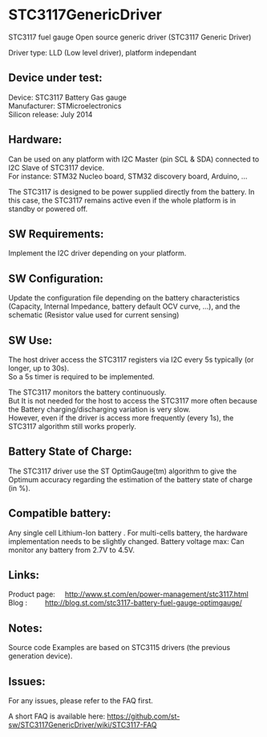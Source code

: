 # STC3117GenericDriver
STC3117 fuel gauge Open source generic driver
(STC3117 Generic Driver)

Driver type: LLD (Low level driver), platform independant

Device under test:
----------------
Device:       STC3117 Battery Gas gauge  
Manufacturer: STMicroelectronics  
Silicon release: July 2014

Hardware:
----------------
Can be used on any platform with I2C Master (pin SCL & SDA) connected to I2C Slave of STC3117 device.  <br />
For instance: STM32 Nucleo board, STM32 discovery board, Arduino, ...  <br />

The STC3117 is designed to be power supplied directly from the battery. In this case, the STC3117 remains active even if the whole platform is in standby or powered off.


SW Requirements:
----------------
Implement the I2C driver depending on your platform.

SW Configuration:
----------------
Update the configuration file depending on the battery characteristics (Capacity, Internal Impedance, battery default OCV curve, ...), and the schematic (Resistor value used for current sensing)

SW Use:
----------------
The host driver access the STC3117 registers via I2C every 5s typically (or longer, up to 30s).  <br />
So a 5s timer is required to be implemented.  <br />

The STC3117 monitors the battery continuously. <br />
But It is not needed for the host to access the STC3117 more often because the Battery charging/discharging variation is very slow.  <br />
However, even if the driver is access more frequently (every 1s), the STC3117 algorithm still works properly.  <br />

Battery State of Charge:
----------------
The STC3117 driver use the ST OptimGauge(tm) algorithm to give the Optimum accuracy regarding the estimation of the battery state of charge (in %).

Compatible battery:
----------------
Any single cell Lithium-Ion battery .
For multi-cells battery, the hardware implementation needs to be slightly changed.
Battery voltage max: Can monitor any battery from 2.7V to 4.5V.

Links:
----------------
Product page: &nbsp;&nbsp;&nbsp;  http://www.st.com/en/power-management/stc3117.html  
Blog : &nbsp;&nbsp;&nbsp; &nbsp;&nbsp;&nbsp;  http://blog.st.com/stc3117-battery-fuel-gauge-optimgauge/  

Notes:
----------------
Source code Examples are based on STC3115 drivers (the previous generation device).  

Issues:
----------------
For any issues, please refer to the FAQ first.

A short FAQ is available here: 
https://github.com/st-sw/STC3117GenericDriver/wiki/STC3117-FAQ
